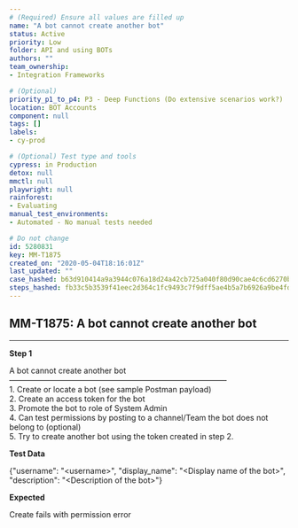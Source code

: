 ```yaml
---
# (Required) Ensure all values are filled up
name: "A bot cannot create another bot"
status: Active
priority: Low
folder: API and using BOTs
authors: ""
team_ownership: 
- Integration Frameworks

# (Optional)
priority_p1_to_p4: P3 - Deep Functions (Do extensive scenarios work?)
location: BOT Accounts
component: null
tags: []
labels: 
- cy-prod

# (Optional) Test type and tools
cypress: in Production
detox: null
mmctl: null
playwright: null
rainforest: 
- Evaluating
manual_test_environments: 
- Automated - No manual tests needed

# Do not change
id: 5280831
key: MM-T1875
created_on: "2020-05-04T18:16:01Z"
last_updated: ""
case_hashed: b63d910414a9a3944c076a18d24a42cb725a040f80d90cae4c6cd6270b28c723ece04d73c062c683f6ee5e3890e9f53a
steps_hashed: fb33c5b3539f41eec2d364c1fc9493c7f9dff5ae4b5a7b6926a9be4fde830169645fc5c27862da6f9fdb9fa0ced50c05
---
```


<!-- (Auto-generated) Based on frontmatter's "key" and "name" -->

## MM-T1875: A bot cannot create another bot

---

**Step 1**

A bot cannot create another bot\
————————————————————————————\
1\. Create or locate a bot (see sample Postman payload)\
2\. Create an access token for the bot\
3\. Promote the bot to role of System Admin\
4\. Can test permissions by posting to a channel/Team the bot does not belong to (optional)\
5\. Try to create another bot using the token created in step 2.

**Test Data**

{"username": "\<username>", "display\_name": "\<Display name of the bot>", "description": "\<Description of the bot>"}

**Expected**

Create fails with permission error
